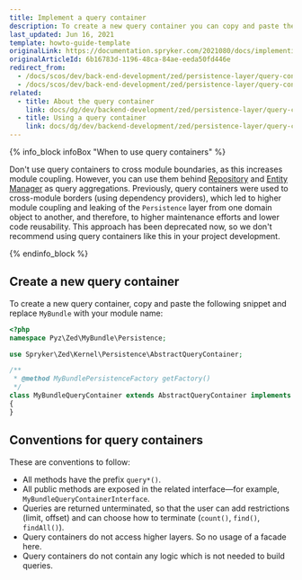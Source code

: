 ```yaml
---
title: Implement a query container
description: To create a new query container you can copy and paste the snippet from this document and replace Mymodule with your module name.
last_updated: Jun 16, 2021
template: howto-guide-template
originalLink: https://documentation.spryker.com/2021080/docs/implementing-a-query-container
originalArticleId: 6b16783d-1196-48ca-84ae-eeda50fd446e
redirect_from:
  - /docs/scos/dev/back-end-development/zed/persistence-layer/query-container/implement-a-query-container.html
  - /docs/scos/dev/back-end-development/zed/persistence-layer/query-container/implementing-a-query-container.html
related:
  - title: About the query container
    link: docs/dg/dev/backend-development/zed/persistence-layer/query-container/query-container.html
  - title: Using a query container
    link: docs/dg/dev/backend-development/zed/persistence-layer/query-container/using-a-query-container.html
---
```


{% info_block infoBox "When to use query containers" %}

Don't use query containers to cross module boundaries, as this increases module coupling. However, you can use them behind [Repository](/docs/dg/dev/backend-development/zed/persistence-layer/repository.html) and [Entity Manager](/docs/dg/dev/backend-development/zed/persistence-layer/entity-manager.html) as query aggregations.
Previously, query containers were used to cross-module borders (using dependency providers), which led to higher module coupling and leaking of the `Persistence` layer from one domain object to another, and therefore, to higher maintenance efforts and lower code reusability. This approach has been deprecated now, so we don't recommend using query containers like this in your project development.

{% endinfo_block %}

## Create a new query container

To create a new query container, copy and paste the following snippet and replace `MyBundle` with your module name:

```php
<?php
namespace Pyz\Zed\MyBundle\Persistence;

use Spryker\Zed\Kernel\Persistence\AbstractQueryContainer;

/**
 * @method MyBundlePersistenceFactory getFactory()
 */
class MyBundleQueryContainer extends AbstractQueryContainer implements MyBundleQueryContainerInterface
{
}
```

## Conventions for query containers

These are conventions to follow:
* All methods have the prefix `query*()`.
* All public methods are exposed in the related interface—for example, `MyBundleQueryContainerInterface`.
* Queries are returned unterminated, so that the user can add restrictions (limit, offset) and can choose how to terminate (`count()`, `find()`, `findAll()`).
* Query containers do not access higher layers. So no usage of a facade here.
* Query containers do not contain any logic which is not needed to build queries.
